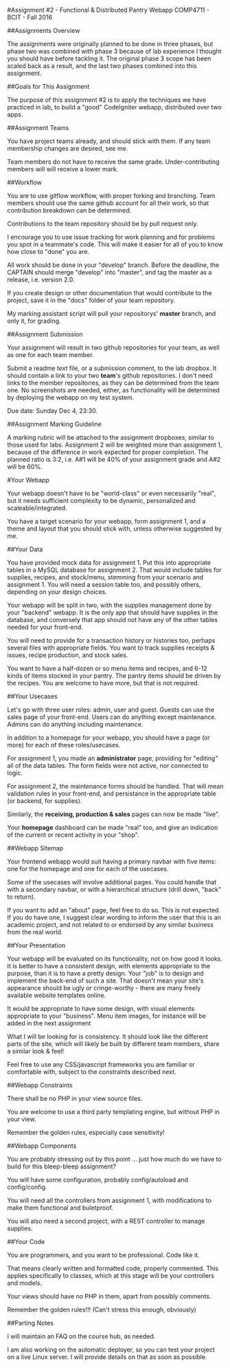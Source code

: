 #Assignment #2 - Functional & Distributed Pantry Webapp
COMP4711 - BCIT - Fall 2016

##Assignments Overview

The assignments were originally planned to be done in three phases,
but phase two was combined with phase 3 because of lab experience I
thought you should have before tackling it. The original phase 3 scope
has been scaled back as a result, and the last two phases combined into this
assignment.

##Goals for This Assignment

The purpose of this assignment #2 is to apply the techniques we have practiced
in lab, to build a "good" CodeIgniter webapp, distributed over two apps.


##Assignment Teams

You have project teams already, and should stick with them.
If any team membership changes are desired, see me.

Team members do not have to receive the same grade.
Under-contributing members will will receive a lower mark.

##Workflow

You are to use gitflow workflow, with proper forking and branching. 
Team members should use the same github account for all their
work, so that contribution breakdown can be determined.

Contributions to the team repository should be by pull request only.

I encourage you to use issue tracking for work planning and for problems you spot in a teammate's 
code. This will make it easier for all of you to know how close to "done"
you are.

All work should be done in your "develop" branch.
Before the deadline, the CAPTAIN should merge "develop" into "master",
and tag the master as a release, i.e. version 2.0.

If you create design or other documentation that would contribute to
the project, save it in the "docs" folder of your team repository.

My marking assistant script will pull your repositorys' **master** branch,
and only it, for grading. 

##Assignment Submission

Your assignment will result in two github repositories for your team, as well as one for each team
member.

Submit a readme *text* file, or a submission comment, to the lab dropbox. 
It should contain a link to your two **team**'s github repositories. 
I don't need links to the member repositories, as they can be determined
from the team one. No screenshots are needed, either, as functionality
will be determined by deploying the webapp on my test system.

Due date: Sunday Dec 4, 23:30.

##Assignment Marking Guideline

A marking rubric will be attached to the assignment dropboxes, similar to 
those used for labs. Assignment 2 will be weighted more than assignment 1,
because of the difference in work expected for proper completion.
The planned ratio is 3:2, i.e. A#1 will be 40% of your assignment grade
and A#2 will be 60%. 

#Your Webapp

Your webapp doesn't have to be "world-class" or even necessarily "real", 
but it needs sufficient complexity to be dynamic, personalized and scaleable/integrated.

You have a target scenario for your webapp, form assignment 1, and a theme
and layout that you should stick with, unless otherwise suggested by me.

##Your Data

You have provided mock data for assignment 1. 
Put this into appropriate tables in a MySQL database for assignment 2.
That would include tables for supplies, recipes, and stock/menu, stemming
from your scenario and assignment 1. You will need a session table too, 
and possibly others, depending on your design choices.

Your webapp will be split in two, with the supplies management done by your
"backend" webapp. It is the only app that should have supplies in the database, and conversely
that app should not have any of the other tables needed for your front-end.

You will need to provide for a transaction history or histories too, perhaps several files with appropriate fields.
You want to track supplies receipts & issues, recipe production, and stock sales.

You want to have a half-dozen or so menu items and recipes, and 6-12 kinds of
items stocked in your pantry. The pantry items should be driven by the recipes.
You are welcome to have more, but that is not required.

##Your Usecases

Let's go with three user roles: admin, user and guest.
Guests can use the sales page of your front-end.
Users can do anything except maintenance.
Admins can do anything including maintenance.

In addition to a homepage for your webapp, you should have a page (or more)
for each of these roles/usecases.

For assignment 1, you made an **administrator** page, providing for "editing" all of the data tables.
The form fields were not active, nor connected to logic.

For assignment 2, the maintenance forms should be handled.
That will mean validation rules in your front-end,
and persistance in the appropriate table (or backend, for supplies).

Similarly, the **receiving, production & sales** pages can now be made "live".

Your **homepage** dashboard can be made "real" too, and give
an indication of the current or recent activity in your "shop".

##Webapp Sitemap

Your frontend webapp would suit having a primary navbar with five items: one for the
homepage and one for each of the usecases.

Some of the usecases will involve additional pages. You could handle that with a
secondary navbar, or with a hierarchical structure (drill down, "back" to return).

If you want to add an "about" page, feel free to do so. This is not expected.
If you do have one, I suggest clear wording to inform the user that this
is an academic project, and not related to or endorsed by any similar
business from the real world.

##Your Presentation

Your webapp will be evaluated on its functionality, not on how good it looks. 
It is better to have a consistent design, with elements appropriate to the 
purpose, than it is to have a pretty design. 
Your "job" is to design and implement the back-end of such a site. 
That doesn't mean your site's appearance should be ugly or cringe-worthy - 
there are many freely available website templates online.

It would be appropriate to have some design, with visual elements appropriate
to your "business". Menu item images, for instance will be added in the next
assignment

What I will be looking for is consistency. It should look like the
different parts of the site, which will likely be built by different
team members, share a similar look & feel!

Feel free to use any CSS/javascript frameworks you are familiar or comfortable 
with, subject to the constraints described next.

##Webapp Constraints

There shall be no PHP in your view source files.

You are welcome to use a third party templating engine, but without PHP in your view.

Remember the golden rules, especially case sensitivity!

##Webapp Components

You are probably stressing out by this point ... just how much do we
have to build for this bleep-bleep assignment?

You will have some configuration, probably config/autoload and config/config.

You will need all the controllers from assignment 1, with modifications
to make them functional and buletproof.

You will also need a second project, with a REST controller to manage
supplies.

##Your Code

You are programmers, and you want to be professional. Code like it.

That means clearly written and formatted code, properly commented.
This applies specifically to classes, which at this stage will be
your controllers and models.

Your views should have no PHP in them, apart from possibly comments.

Remember the golden rules!!! (Can't stress this enough, obviously)

##Parting Notes

I will maintain an FAQ on the course hub, as needed.

I am also working on the automatic deployer, so you can test your project on
a live Linux server. I will provide details on that as soon as possible.

